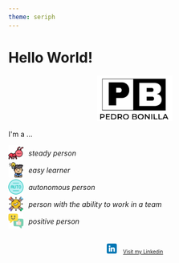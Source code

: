 ```yaml
---
theme: seriph
---
```


# Hello World!

  <div>
  <p style = 'text-align:center;'>
  <img src="./Logo.png" alt="Logo" width="150px" >
  </p>
  </div>
<p> I'm a ...</p>
<div style= 'display:flex; flex-direction:column; gap: 4px'>
  <div style = 'display: flex; align-items:center' >
  <img src="./image.png" alt="Ant" width='30px'> <span style="margin-left: 10px;"> <i>steady person</i> </span>

  </div>

  <div style = 'display: flex; align-items:center' >
  <img src="./image-1.png" alt="Ant" width='30px'> <span style="margin-left: 10px;"> <i>easy learner</i> </span>

  </div>

  <div style = 'display: flex; align-items:center' >
  <img src="./image-3.png" alt="Ant" width='30px'> <span style="margin-left: 10px;"> <i>autonomous person</i> </span>

  </div>

  <div style = 'display: flex; align-items:center' >
  <img src="./image-4.png" alt="Ant" width='30px'> <span style="margin-left: 10px;"> <i>person with the ability to work in a team</i> </span>

  </div>

  <div style = 'display: flex; align-items:center' >
  <img src="./image-2.png" alt="Ant" width='30px'> <span style="margin-left: 10px;"> <i>positive person</i> </span>

  </div>
</div>

<div style='display: flex; justify-content:center; align-items:center; margin-top: 20px; font-size: 10px'>

 <img src="./image-6.png" alt="Ant" width='20px'> <span style="margin-left: 10px;"> 
 <a href='https://www.linkedin.com/in/pedro-bonilla-bolanos/'> Visit my Linkedin </a>
 
</div>

